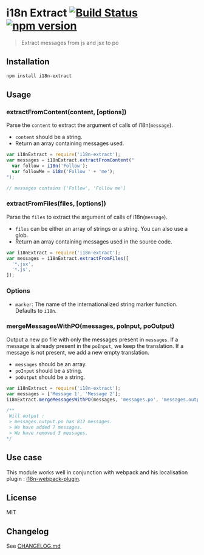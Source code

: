 # i18n Extract [![Build Status](https://travis-ci.org/oliviertassinari/i18n-extract.svg)](https://travis-ci.org/oliviertassinari/i18n-extract) [![npm version](https://badge.fury.io/js/i18n-extract.svg)](http://badge.fury.io/js/i18n-extract)

> Extract messages from js and jsx to po

## Installation

```sh
npm install i18n-extract
```

## Usage

### extractFromContent(content, [options])

Parse the `content` to extract the argument of calls of i18n(`message`).

- `content` should be a string.
- Return an array containing messages used.

```js
var i18nExtract = require('i18n-extract');
var messages = i18nExtract.extractFromContent("
  var follow = i18n('Follow');
  var followMe = i18n('Follow ' + 'me');
");

// messages contains ['Follow', 'Follow me']
```

### extractFromFiles(files, [options])

Parse the `files` to extract the argument of calls of i18n(`message`).

- `files` can be either an array of strings or a string. You can also use a glob.
- Return an array containing messages used in the source code.

```js
var i18nExtract = require('i18n-extract');
var messages = i18nExtract.extractFromFiles([
  '*.jsx',
  '*.js',
]);
```

### Options

- `marker`: The name of the internationalized string marker function. Defaults to `i18n`.

### mergeMessagesWithPO(messages, poInput, poOutput)

Output a new po file with only the messages present in `messages`.
If a message is already present in the `poInput`, we keep the translation.
If a message is not present, we add a new empty translation.

- `messages` should be an array.
- `poInput` should be a string.
- `poOutput` should be a string.

```js
var i18nExtract = require('i18n-extract');
var messages = ['Message 1', 'Message 2'];
i18nExtract.mergeMessagesWithPO(messages, 'messages.po', 'messages.output.po');

/**
 Will output :
 > messages.output.po has 812 messages.
 > We have added 7 messages.
 > We have removed 3 messages.
*/
```

## Use case

This module works well in conjunction with webpack and his localisation plugin : [i18n-webpack-plugin](https://github.com/webpack/i18n-webpack-plugin).

## License

MIT

## Changelog

See [CHANGELOG.md](https://github.com/oliviertassinari/i18n-extract/tree/master/CHANGELOG.md)
